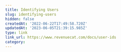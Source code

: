 ```yaml
---
title: Identifying Users
slug: identifying-users
hidden: false
createdAt: '2022-06-22T17:49:58.720Z'
updatedAt: '2023-06-05T21:39:15.985Z'
type: link
link_url: https://www.revenuecat.com/docs/user-ids
category: 
---
```

